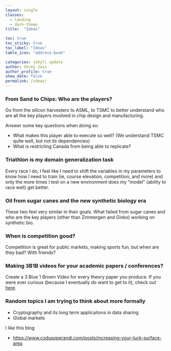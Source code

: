 ```yaml
---
layout: single
classes:
  - landing
  - dark-theme
title:  "Ideas"

toc: true
toc_sticky: true
toc_label: "Ideas"
table_icon: "address-book"

categories: jekyll update
author: Shrey Jain
author_profile: true
show_date: false
permalink: /ideas/
---
```



### From Sand to Chips: Who are the players?

Go from the silicon harvesters to ASML, to TSMC to better understand who are all the key players involved in chip design and manufacturing.

Answer some key questions when doing so:

- What makes this player able to execute so well? (We understand TSMC quite well, but not its dependencies)
- What is restricting Canada from being able to replicate?


### Triathlon is my domain generalization task

Every race I do, I feel like I need to shift the variables in my parameters to know how I need to train (ie, course elevation, competition, and more) and only the more times I test on a new environment does my "model" (ability to race well) get better.

### Oil from sugar canes and the new synthetic biology era

These two feel very similar in their goals. What failed from sugar canes and who are the key players (other than Zimmergen and Ginko) working on synthetic bio.

### When is competition good?

Competition is great for public markets, making sports fun, but when are they bad? With friends?  

### Making 3B1B videos for your academic papers / conferences?

Create a 3 Blue 1 Brown Video for every theory paper you produce. If you were ever curious (because I eventually do want to get to it), check out [here](https://github.com/3b1b/manim).



### Random topics I am trying to think about more formally

* Cryptography and its long term applicaitons in data sharing
* Global markets

I like this blog
* https://www.codusoperandi.com/posts/increasing-your-luck-surface-area
